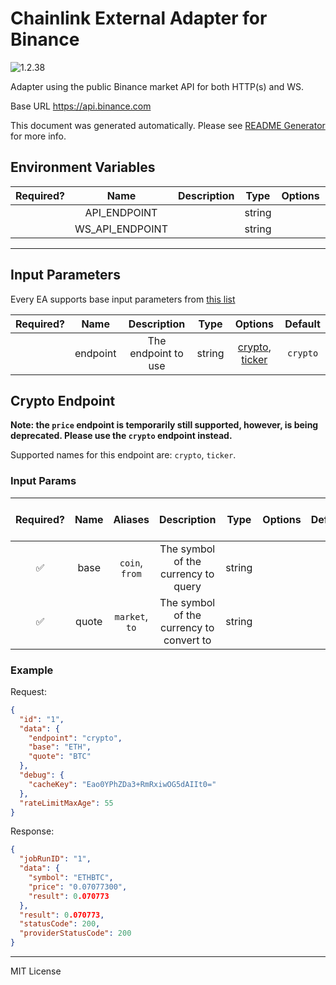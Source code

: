 # Chainlink External Adapter for Binance

![1.2.38](https://img.shields.io/github/package-json/v/smartcontractkit/external-adapters-js?filename=packages/sources/binance/package.json)

Adapter using the public Binance market API for both HTTP(s) and WS.

Base URL https://api.binance.com

This document was generated automatically. Please see [README Generator](../../scripts#readme-generator) for more info.

## Environment Variables

| Required? |      Name       | Description |  Type  | Options |              Default               |
| :-------: | :-------------: | :---------: | :----: | :-----: | :--------------------------------: |
|           |  API_ENDPOINT   |             | string |         |     `https://api.binance.com`      |
|           | WS_API_ENDPOINT |             | string |         | `wss://stream.binance.com:9443/ws` |

---

## Input Parameters

Every EA supports base input parameters from [this list](../../core/bootstrap#base-input-parameters)

| Required? |   Name   |     Description     |  Type  |                        Options                         | Default  |
| :-------: | :------: | :-----------------: | :----: | :----------------------------------------------------: | :------: |
|           | endpoint | The endpoint to use | string | [crypto](#crypto-endpoint), [ticker](#crypto-endpoint) | `crypto` |

## Crypto Endpoint

**Note: the `price` endpoint is temporarily still supported, however, is being deprecated. Please use the `crypto` endpoint instead.**

Supported names for this endpoint are: `crypto`, `ticker`.

### Input Params

| Required? | Name  |    Aliases     |               Description                |  Type  | Options | Default | Depends On | Not Valid With |
| :-------: | :---: | :------------: | :--------------------------------------: | :----: | :-----: | :-----: | :--------: | :------------: |
|    ✅     | base  | `coin`, `from` |   The symbol of the currency to query    | string |         |         |            |                |
|    ✅     | quote | `market`, `to` | The symbol of the currency to convert to | string |         |         |            |                |

### Example

Request:

```json
{
  "id": "1",
  "data": {
    "endpoint": "crypto",
    "base": "ETH",
    "quote": "BTC"
  },
  "debug": {
    "cacheKey": "Eao0YPhZDa3+RmRxiwOG5dAIIt0="
  },
  "rateLimitMaxAge": 55
}
```

Response:

```json
{
  "jobRunID": "1",
  "data": {
    "symbol": "ETHBTC",
    "price": "0.07077300",
    "result": 0.070773
  },
  "result": 0.070773,
  "statusCode": 200,
  "providerStatusCode": 200
}
```

---

MIT License
